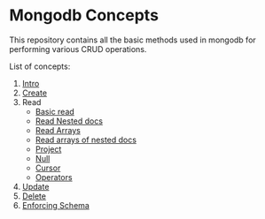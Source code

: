 # Mongodb Concepts

This repository contains all the basic methods used in mongodb for performing various CRUD operations.

List of concepts:
1. [Intro](1-intro.txt)
2. [Create](2-create.txt)
3. Read
    - [Basic read](3a-read.txt)
    - [Read Nested docs](3b-nested-docs.txt)
    - [Read Arrays](3c-query-array.txt)
    - [Read arrays of nested docs](3d-array-of-nested-docs.txt)
    - [Project](3e-project.txt)
    - [Null](3f-null.txt)
    - [Cursor](3g-cursor.txt)
    - [Operators](3h-operators.txt)
4. [Update](4-update.txt)
5. [Delete](5-delete.txt)
6. [Enforcing Schema](6-schema.txt)
